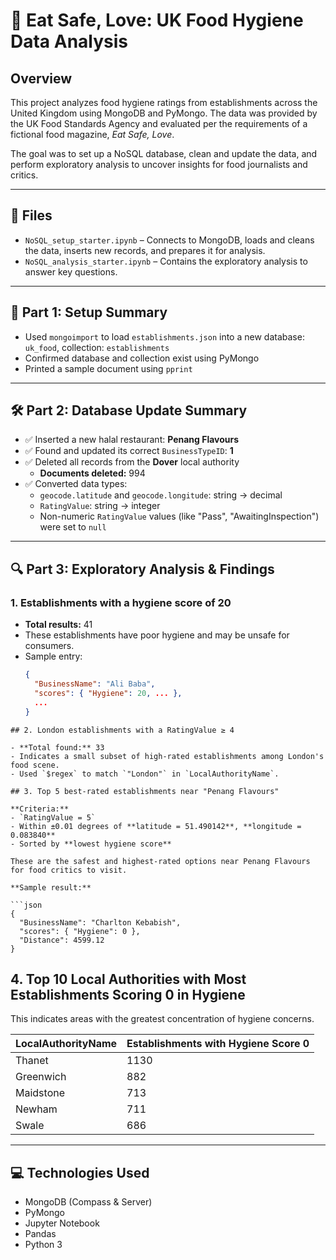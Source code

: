 # 🧼 Eat Safe, Love: UK Food Hygiene Data Analysis

## Overview

This project analyzes food hygiene ratings from establishments across the United Kingdom using MongoDB and PyMongo. The data was provided by the UK Food Standards Agency and evaluated per the requirements of a fictional food magazine, *Eat Safe, Love*.

The goal was to set up a NoSQL database, clean and update the data, and perform exploratory analysis to uncover insights for food journalists and critics.

---

## 📁 Files

- `NoSQL_setup_starter.ipynb` – Connects to MongoDB, loads and cleans the data, inserts new records, and prepares it for analysis.
- `NoSQL_analysis_starter.ipynb` – Contains the exploratory analysis to answer key questions.

---

## 🧪 Part 1: Setup Summary

- Used `mongoimport` to load `establishments.json` into a new database: `uk_food`, collection: `establishments`
- Confirmed database and collection exist using PyMongo
- Printed a sample document using `pprint`

---

## 🛠 Part 2: Database Update Summary

- ✅ Inserted a new halal restaurant: **Penang Flavours**
- ✅ Found and updated its correct `BusinessTypeID`: **1**
- ✅ Deleted all records from the **Dover** local authority
  - **Documents deleted:** 994
- ✅ Converted data types:
  - `geocode.latitude` and `geocode.longitude`: string → decimal
  - `RatingValue`: string → integer
  - Non-numeric `RatingValue` values (like "Pass", "AwaitingInspection") were set to `null`

---

## 🔍 Part 3: Exploratory Analysis & Findings

### 1. Establishments with a hygiene score of 20
- **Total results:** 41
- These establishments have poor hygiene and may be unsafe for consumers.
- Sample entry:
  ```json
  {
    "BusinessName": "Ali Baba",
    "scores": { "Hygiene": 20, ... },
    ...
  }
```
## 2. London establishments with a RatingValue ≥ 4

- **Total found:** 33  
- Indicates a small subset of high-rated establishments among London's food scene.  
- Used `$regex` to match `"London"` in `LocalAuthorityName`.

## 3. Top 5 best-rated establishments near "Penang Flavours"

**Criteria:**
- `RatingValue = 5`
- Within ±0.01 degrees of **latitude = 51.490142**, **longitude = 0.083840**
- Sorted by **lowest hygiene score**

These are the safest and highest-rated options near Penang Flavours for food critics to visit.

**Sample result:**

```json
{
  "BusinessName": "Charlton Kebabish",
  "scores": { "Hygiene": 0 },
  "Distance": 4599.12
}
```
## 4. Top 10 Local Authorities with Most Establishments Scoring 0 in Hygiene

This indicates areas with the greatest concentration of hygiene concerns.

| LocalAuthorityName | Establishments with Hygiene Score 0 |
|--------------------|-------------------------------------|
| Thanet             | 1130                                |
| Greenwich          | 882                                 |
| Maidstone          | 713                                 |
| Newham             | 711                                 |
| Swale              | 686                                 |

---

## 💻 Technologies Used

- MongoDB (Compass & Server)
- PyMongo
- Jupyter Notebook
- Pandas
- Python 3
